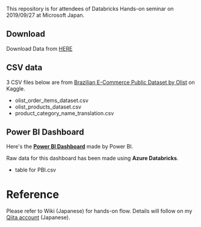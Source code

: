 This repository is for attendees of Databricks Hands-on seminar on 2019/09/27 at Microsoft Japan.

## Download
Download Data from [HERE](https://github.com/catetin/Databricks_Handson_Seminar/archive/master.zip)

## CSV data
3 CSV files below are from [Brazilian E-Commerce Public Dataset by Olist](https://www.kaggle.com/olistbr/brazilian-ecommerce) on Kaggle.

- olist_order_items_dataset.csv
- olist_products_dataset.csv
- product_category_name_translation.csv

## Power BI Dashboard
Here's the [**Power BI Dashboard**](https://app.powerbi.com/view?r=eyJrIjoiOGFmOTM5NDEtNTZkMi00MmYxLWFmZDAtYzgzNWYxNjFlN2FlIiwidCI6IjYxNTc5NTU5LWNiM2EtNGZmYy1hOTVmLTkwNzYzMmJhNDRlOCJ9) made by Power BI.

Raw data for this dashboard has been made using **Azure Databricks**.

- table for PBI.csv


# Reference
Please refer to Wiki (Japanese) for hands-on flow.
Details will follow on my [Qiita account](https://qiita.com/Catetin0310) (Japanese).


